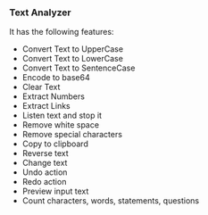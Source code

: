 <h3>
Text Analyzer
</h3>

It has the following features:

- Convert Text to UpperCase
- Convert Text to LowerCase
- Convert Text to SentenceCase
- Encode to base64
- Clear Text
- Extract Numbers
- Extract Links
- Listen text and stop it
- Remove white space
- Remove special characters
- Copy to clipboard
- Reverse text
- Change text
- Undo action
- Redo action
- Preview input text
- Count characters, words, statements, questions
